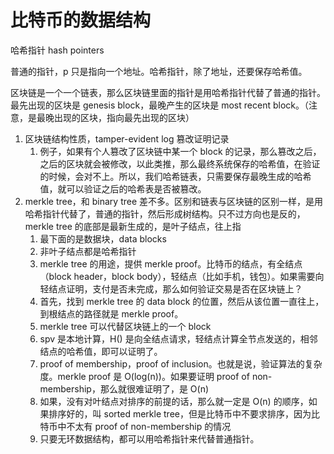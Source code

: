 # 比特币的数据结构
哈希指针 hash pointers

普通的指针，p 只是指向一个地址。哈希指针，除了地址，还要保存哈希值。

区块链是一个一个链表，那么区块链里面的指针是用哈希指针代替了普通的指针。最先出现的区块是 genesis block，最晚产生的区块是 most recent block。（注意，是最晚出现的区块，指向最先出现的区块）
1. 区块链结构性质，tamper-evident log 篡改证明记录
    1. 例子，如果有个人篡改了区块链中某一个 block 的记录，那么篡改之后，之后的区块就会被修改，以此类推，那么最终系统保存的哈希值，在验证的时候，会对不上。所以，我们哈希链表，只需要保存最晚生成的哈希值，就可以验证之后的哈希表是否被篡改。
2. merkle tree，和 binary tree 差不多。区别和链表与区块链的区别一样，是用哈希指针代替了，普通的指针，然后形成树结构。只不过方向也是反的，merkle tree 的底部是最新生成的，是叶子结点，往上指
    1. 最下面的是数据块，data blocks
    2. 非叶子结点都是哈希指针
    3. merkle tree 的用途，提供 merkle proof。比特币的结点，有全结点（block header，block body），轻结点（比如手机，钱包）。如果需要向轻结点证明，支付是否未完成，那么如何验证交易是否在区块链上？
    4. 首先，找到 merkle tree 的 data block 的位置，然后从该位置一直往上，到根结点的路径就是 merkle proof。
    5. merkle tree 可以代替区块链上的一个 block
    6. spv 是本地计算，H() 是向全结点请求，轻结点计算全节点发送的，相邻结点的哈希值，即可以证明了。
    7. proof of membership，proof of inclusion。也就是说，验证算法的复杂度。merkle proof 是 O(log(n))。如果要证明 proof of non-membership，那么就很难证明了，是 O(n)
    8. 如果，没有对叶结点对排序的前提的话，那么就一定是 O(n) 的顺序，如果排序好的，叫 sorted merkle tree，但是比特币中不要求排序，因为比特币中不太有 proof of non-membership 的情况
    9. 只要无环数据结构，都可以用哈希指针来代替普通指针。


